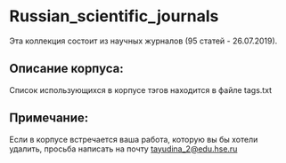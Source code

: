 # Russian_scientific_journals

Эта коллекция состоит из научных журналов (95 статей - 26.07.2019). 

## Описание корпуса:
Список использующихся в корпусе тэгов находится в файле tags.txt 

## Примечание: 
Если в корпусе встречается ваша работа, которую вы бы хотели удалить, просьба написать на почту tayudina_2@edu.hse.ru
